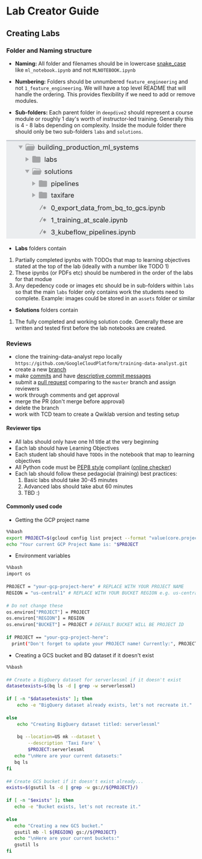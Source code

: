# Lab Creator Guide

## Creating Labs

### Folder and Naming structure

- __Naming:__ All folder and filenames should be in lowercase [snake_case](https://en.wikipedia.org/wiki/Snake_case) like `ml_notebook.ipynb` and not `MLNOTEBOOK.ipynb`

- __Numbering:__ Folders should be unnumbered `feature_engineering` and not `1_feature_engineering`. We will have a top level README that will handle the ordering. This provides flexibility if we need to add or remove modules.

- __Sub-folders:__ Each parent folder in `deepdive2` should represent a course module or roughly 1 day's worth of instructor-led training. Generally this is 4 - 8 labs depending on complexity. Inside the module folder there should only be two sub-folders `labs` and `solutions`. 

![img/ folder-structure.png](img/folder-structure.png)

- __Labs__ folders contain 
1. Partially completed ipynbs with TODOs that map to learning objectives stated at the top of the lab (ideally with a number like TODO 1)
2. These ipynbs (or PDFs etc) should be numbered in the order of the labs for that modue
3. Any depedency code or images etc should be in sub-folders within `labs` so that the main `labs` folder only contains work the students need to complete. Example: images could be stored in an `assets` folder or similar

- __Solutions__ folders contain 
1. The fully completed and working solution code. Generally these are written and tested first before the lab notebooks are created.

### Reviews
- clone the training-data-analyst repo locally `https://github.com/GoogleCloudPlatform/training-data-analyst.git`
- create a new [branch](https://github.com/Kunena/Kunena-Forum/wiki/Create-a-new-branch-with-git-and-manage-branches)
- make [commits](https://help.github.com/en/desktop/contributing-to-projects/committing-and-reviewing-changes-to-your-project) and have [descriptive commit messages](https://chris.beams.io/posts/git-commit/)
- submit a [pull request](https://help.github.com/en/articles/about-pull-requests) comparing to the `master` branch and assign reviewers
- work through comments and get approval
- merge the PR (don't merge before approval)
- delete the branch
- work with TCD team to create a Qwiklab version and testing setup

#### Reviewer tips
- All labs should only have one h1 title at the very beginning
- Each lab should have Learning Objectives 
- Each student lab should have `TODOs` in the notebook that map to learning objectives
- All Python code must be [PEP8 style](https://www.python.org/dev/peps/pep-0008/) compliant ([online checker](http://pep8online.com/))
- Each lab should follow these pedagocial (training) best practices:
	1. Basic labs should take 30-45 minutes
	2. Advanced labs should take abut 60 minutes
	1. TBD :)

#### Commonly used code
- Getting the GCP project name

```bash
%%bash
export PROJECT=$(gcloud config list project --format "value(core.project)")
echo "Your current GCP Project Name is: "$PROJECT
```

- Environment variables
```bash
%%bash
import os

PROJECT = "your-gcp-project-here" # REPLACE WITH YOUR PROJECT NAME
REGION = "us-central1" # REPLACE WITH YOUR BUCKET REGION e.g. us-central1

# Do not change these
os.environ["PROJECT"] = PROJECT
os.environ["REGION"] = REGION
os.environ["BUCKET"] = PROJECT # DEFAULT BUCKET WILL BE PROJECT ID

if PROJECT == "your-gcp-project-here":
  print("Don't forget to update your PROJECT name! Currently:", PROJECT)
```

- Creating a GCS bucket and BQ dataset if it doesn't exist 

```bash
%%bash

## Create a BigQuery dataset for serverlessml if it doesn't exist
datasetexists=$(bq ls -d | grep -w serverlessml)

if [ -n "$datasetexists" ]; then
    echo -e "BigQuery dataset already exists, let's not recreate it."

else
    echo "Creating BigQuery dataset titled: serverlessml"
    
    bq --location=US mk --dataset \
        --description 'Taxi Fare' \
        $PROJECT:serverlessml
   echo "\nHere are your current datasets:"
   bq ls
fi    
    
## Create GCS bucket if it doesn't exist already...
exists=$(gsutil ls -d | grep -w gs://${PROJECT}/)

if [ -n "$exists" ]; then
   echo -e "Bucket exists, let's not recreate it."
    
else
   echo "Creating a new GCS bucket."
   gsutil mb -l ${REGION} gs://${PROJECT}
   echo "\nHere are your current buckets:"
   gsutil ls
fi
```

